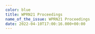 ```yaml
---
color: blue
title: WPRN21 Proceedings
name_of_the_issue: WPRN21 Proceedings
date: 2022-04-10T17:00:16.000+00:00
---
```


